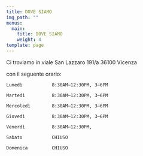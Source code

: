 ```yaml
---
title: DOVE SIAMO
img_path: ""
menus:
  main:
    title: DOVE SIAMO
    weight: 4
template: page
---
```

Ci troviamo in viale San Lazzaro 191/a 36100 Vicenza

con il seguente orario:

```
Lunedì	         8:30AM–12:30PM, 3–6PM
```

```
Martedì	         8:30AM–12:30PM, 3–6PM
```

```
Mercoledì	     8:30AM–12:30PM, 3–6PM
```

```
Giovedì	         8:30AM–12:30PM, 3–6PM
```

```
Venerdì	         8:30AM–12:30PM,
```

```
Sabato	         CHIUSO
```

```
Domenica	     CHIUSO
```